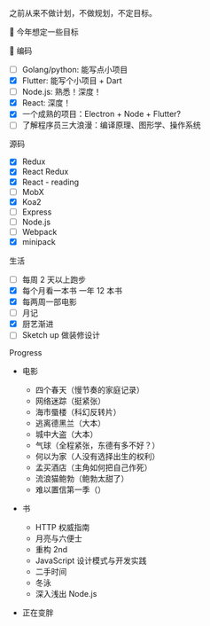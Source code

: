 之前从来不做计划，不做规划，不定目标。

 今年想定一些目标

 编码

- [ ] Golang/python: 能写点小项目
- [x] Flutter: 能写个小项目 + Dart
- [ ] Node.js: 熟悉！深度！
- [x] React: 深度！
- [x] 一个成熟的项目：Electron + Node + Flutter?
- [ ] 了解程序员三大浪漫：编译原理、图形学、操作系统

源码

- [x] Redux
- [x] React Redux
- [x] React - reading
- [ ] MobX
- [x] Koa2
- [ ] Express
- [ ] Node.js
- [ ] Webpack
- [x] minipack

生活

- [ ] 每周 2 天以上跑步
- [x] 每个月看一本书 一年 12 本书
- [x] 每两周一部电影
- [ ] 月记
- [x] 厨艺渐进
- [ ] Sketch up 做装修设计

Progress

- 电影

  - 四个春天（慢节奏的家庭记录）
  - 网络迷踪（挺紧张）
  - 海市蜃楼（科幻反转片）
  - 逃离德黑兰（大本）
  - 城中大盗（大本）
  - 气球（全程紧张，东德有多不好？）
  - 何以为家（人没有选择出生的权利）
  - 孟买酒店（主角如何把自己作死）
  - 流浪猫鲍勃（鲍勃太甜了）
  - 难以置信第一季（）

- 书

  - HTTP 权威指南
  - 月亮与六便士
  - 重构 2nd
  - JavaScript 设计模式与开发实践
  - 二手时间
  - 冬泳
  - 深入浅出 Node.js

- 正在变胖
